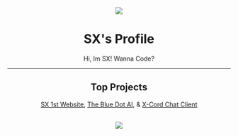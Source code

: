 <div align="center">
  <img src="https://media.discordapp.net/attachments/935387615392301056/968288683906195502/discord-avatar-128-3UMG9.gif">
  <h1>SX's Profile</h1>
  <p>Hi, Im SX! Wanna Code?</h1>
  <hr size="1">
  <h2>Top Projects</h2>
  <p><a href="https://sx9.is-a.dev">SX 1st Website</a>, <a href="https://top.gg/bot/889384219678232606">The Blue Dot AI</a>, & <a href="x-cord-client.sx9.repl.co">X-Cord Chat Client</a></p>
  <br>
  <img src="https://github-readme-stats.vercel.app/api/top-langs/?username=SX-9&layout=compact">
</div>
